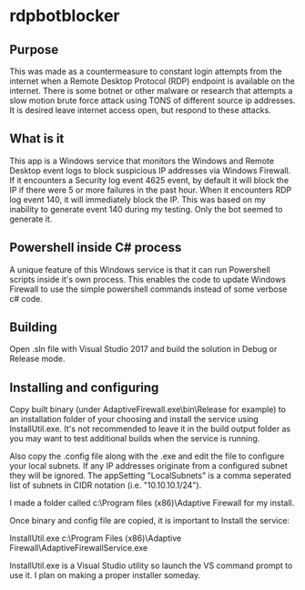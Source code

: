 # rdpbotblocker

## Purpose
This was made as a countermeasure to constant login attempts from the internet when a Remote Desktop Protocol (RDP) endpoint is available on the internet.  There is some botnet or other malware or research that attempts a slow motion brute force attack using TONS of different source ip addresses. It is desired leave internet access open, but respond to these attacks.

## What is it
This app is a Windows service that monitors the Windows and Remote Desktop event logs to block suspicious IP addresses via Windows Firewall.  If it encounters a Security log event 4625 event, by default it will block the IP if there were 5 or more failures in the past hour. When it encounters RDP log event 140, it will immediately block the IP.  This was based on my inability to generate event 140 during my testing. Only the bot seemed to generate it. 

## Powershell inside C# process
A unique feature of this Windows service is that it can run Powershell scripts inside it's own process.  This enables the code to update Windows Firewall to use the simple powershell commands instead of some verbose c# code.

## Building
Open .sln file with Visual Studio 2017 and build the solution in Debug or Release mode.

## Installing and configuring
Copy built binary (under AdaptiveFirewall.exe\bin\Release for example) to an installation folder of your choosing and install the service using InstallUtil.exe. It's not recommended to leave it in the build output folder as you may want to test additional builds when the service is running. 

Also copy the .config file along with the .exe and edit the file to configure your local subnets. If any IP addresses originate from a configured subnet they will be ignored. The appSetting "LocalSubnets" is a comma seperated list of subnets in CIDR notation (i.e. "10.10.10.1/24").

I made a folder called c:\Program files (x86)\Adaptive Firewall for my install.

Once binary and config file are copied, it is important to Install the service:

InstallUtil.exe c:\Program Files (x86)\Adaptive Firewall\AdaptiveFirewallService.exe

InstallUtil.exe is a Visual Studio utility so launch the VS command prompt to use it.  I plan on making a proper installer someday.
